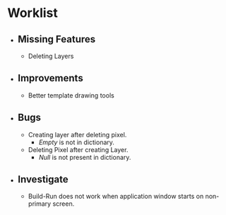 # Worklist
- ## Missing Features
    - Deleting Layers
- ## Improvements
    - Better template drawing tools
- ## Bugs
    - Creating layer after deleting pixel.
        - *Empty* is not in dictionary.
    - Deleting Pixel after creating Layer.
        - *Null* is not present in dictionary.
- ## Investigate
    - Build-Run does not work when application window starts on non-primary screen.